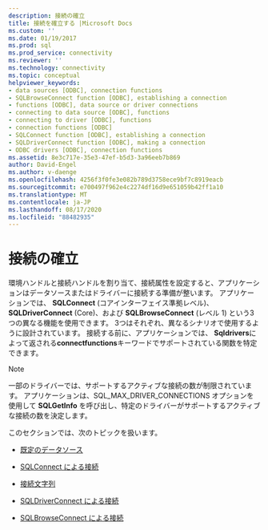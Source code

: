 ```yaml
---
description: 接続の確立
title: 接続を確立する |Microsoft Docs
ms.custom: ''
ms.date: 01/19/2017
ms.prod: sql
ms.prod_service: connectivity
ms.reviewer: ''
ms.technology: connectivity
ms.topic: conceptual
helpviewer_keywords:
- data sources [ODBC], connection functions
- SQLBrowseConnect function [ODBC], establishing a connection
- functions [ODBC], data source or driver connections
- connecting to data source [ODBC], functions
- connecting to driver [ODBC], functions
- connection functions [ODBC]
- SQLConnect function [ODBC], establishing a connection
- SQLDriverConnect function [ODBC], making a connection
- ODBC drivers [ODBC], connection functions
ms.assetid: 8e3c717e-35e3-47ef-b5d3-3a96eeb7b869
author: David-Engel
ms.author: v-daenge
ms.openlocfilehash: 4256f3f0fe3e082b789d3758ece9bf7c8919eacb
ms.sourcegitcommit: e700497f962e4c2274df16d9e651059b42ff1a10
ms.translationtype: MT
ms.contentlocale: ja-JP
ms.lasthandoff: 08/17/2020
ms.locfileid: "88482935"
---
```

# <a name="establishing-a-connection"></a>接続の確立
環境ハンドルと接続ハンドルを割り当て、接続属性を設定すると、アプリケーションはデータソースまたはドライバーに接続する準備が整います。 アプリケーションでは、 **SQLConnect** (コアインターフェイス準拠レベル)、 **SQLDriverConnect** (Core)、および **SQLBrowseConnect** (レベル 1) という3つの異なる機能を使用できます。 3つはそれぞれ、異なるシナリオで使用するように設計されています。 接続する前に、アプリケーションでは、 **Sqldrivers**によって返される**connectfunctions**キーワードでサポートされている関数を特定できます。  
  
> [!NOTE]  
>  一部のドライバーでは、サポートするアクティブな接続の数が制限されています。 アプリケーションは、SQL_MAX_DRIVER_CONNECTIONS オプションを使用して **SQLGetInfo** を呼び出し、特定のドライバーがサポートするアクティブな接続の数を決定します。  
  
 このセクションでは、次のトピックを扱います。  
  
-   [既定のデータソース](../../../odbc/reference/develop-app/default-data-source.md)  
  
-   [SQLConnect による接続](../../../odbc/reference/develop-app/connecting-with-sqlconnect.md)  
  
-   [接続文字列](../../../odbc/reference/develop-app/connection-strings.md)  
  
-   [SQLDriverConnect による接続](../../../odbc/reference/develop-app/connecting-with-sqldriverconnect.md)  
  
-   [SQLBrowseConnect による接続](../../../odbc/reference/develop-app/connecting-with-sqlbrowseconnect.md)
